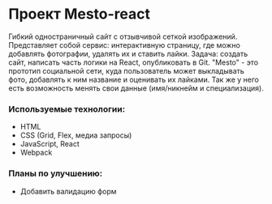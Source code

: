# Проект Mesto-react
Гибкий одностраничный сайт с отзывчивой сеткой изображений. Представляет собой сервис: интерактивную страницу, где можно добавлять фотографии, удалять их и ставить лайки. Задача: создать сайт, написать часть логики на React, опубликовать в Git.
"Mesto" - это прототип социальной сети, куда пользователь может выкладывать фото, добавлять к ним название и оценивать их лайками. Так же у него есть возможность менять свои данные (имя/никнейм и специализация).
### Используемые технологии: 
* HTML 
* CSS (Grid, Flex, медиа запросы)
* JavaScript, React
* Webpack

### Планы по улучшению:
* Добавить валидацию форм

